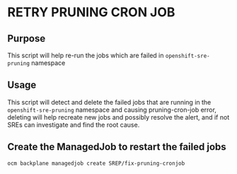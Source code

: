# RETRY PRUNING CRON JOB

## Purpose

This script will help re-run the jobs which are failed in `openshift-sre-pruning` namespace

## Usage
This script will detect and delete the failed jobs that are running in the `openshift-sre-pruning` namespace and causing pruning-cron-job error, deleting will help recreate new jobs and possibly resolve the alert, and if not SREs can investigate and find the root cause.

## Create the ManagedJob to restart the failed jobs
```
ocm backplane managedjob create SREP/fix-pruning-cronjob 
```